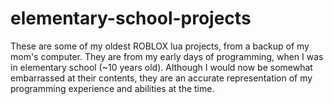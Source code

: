 # elementary-school-projects
These are some of my oldest ROBLOX lua projects, from a backup of my mom's computer.
They are from my early days of programming, when I was in elementary school (~10 years old). 
Although I would now be somewhat embarrassed at their contents, they are an accurate representation of my programming experience and abilities at the time.
